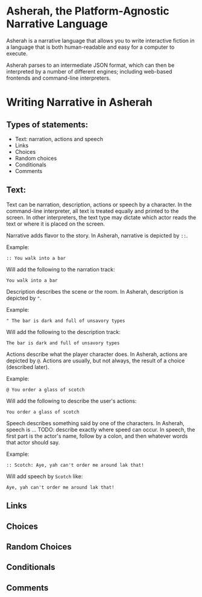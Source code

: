 Asherah, the Platform-Agnostic Narrative Language
========


Asherah is a narrative language that allows you to write interactive fiction in a language that is both human-readable and easy for a computer to execute.

Asherah parses to an intermediate JSON format, which can then be interpreted by a number of different engines; including web-based frontends and command-line interpreters.


Writing Narrative in Asherah
========

Types of statements:
--------
 * Text: narration, actions and speech
 * Links
 * Choices
 * Random choices
 * Conditionals
 * Comments


Text:
-----
Text can be narration, description, actions or speech by a character. In the command-line interpreter, all text is treated equally and printed to the screen. In other interpreters, the text type may dictate which actor reads the text or where it is placed on the screen.

Narrative adds flavor to the story. In Asherah, narrative is depicted by `::`.

Example:

    :: You walk into a bar

Will add the following to the narration track:

    You walk into a bar


Description describes the scene or the room. In Asherah, description is depicted by `"`.

Example:

    " The bar is dark and full of unsavory types

Will add the following to the description track:

    The bar is dark and full of unsavory types


Actions describe what the player character does. In Asherah, actions are depicted by `@`. Actions are usually, but not always, the result of a choice (described later).

Example:

    @ You order a glass of scotch

Will add the following to describe the user's actions:

    You order a glass of scotch


Speech describes something said by one of the characters. In Asherah, speech is ... TODO: describe exactly where speed can occur. In speech, the first part is the actor's name, follow by a colon, and then whatever words that actor should say.

Example:

    :: Scotch: Aye, yah can't order me around lak that!

Will add speech by `Scotch` like:

    Aye, yah can't order me around lak that!


Links
-----

Choices
-------

Random Choices
--------------

Conditionals
------------

Comments
--------
